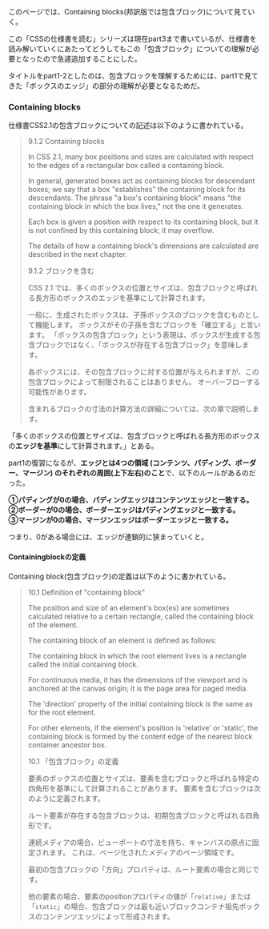 このページでは、Containing blocks(邦訳版では包含ブロック)について見ていく。

この「CSSの仕様書を読む」シリーズは現在part3まで書いているが、仕様書を読み解いていくにあたってどうしてもこの「包含ブロック」についての理解が必要となったので急遽追加することにした。

タイトルをpart1-2としたのは、包含ブロックを理解するためには、part1で見てきた「ボックスのエッジ」の部分の理解が必要となるためだ。

### Containing blocks

仕様書CSS2.1の包含ブロックについての記述は以下のように書かれている。

>9.1.2 Containing blocks
>
>In CSS 2.1, many box positions and sizes are calculated with respect to the edges of a rectangular box called a containing block.
>
> In general, generated boxes act as containing blocks for descendant boxes; we say that a box "establishes" the containing block for its descendants. The phrase "a box's containing block" means "the containing block in which the box lives," not the one it generates.
>
>Each box is given a position with respect to its containing block, but it is not confined by this containing block; it may overflow.
>
>The details of how a containing block's dimensions are calculated are described in the next chapter. 
>
>9.1.2 ブロックを含む
>
>CSS 2.1 では、多くのボックスの位置とサイズは、包含ブロックと呼ばれる長方形のボックスのエッジを基準にして計算されます。
>
>一般に、生成されたボックスは、子孫ボックスのブロックを含むものとして機能します。 ボックスがその子孫を含むブロックを「確立する」と言います。 「ボックスの包含ブロック」という表現は、ボックスが生成する包含ブロックではなく、「ボックスが存在する包含ブロック」を意味します。
>
>各ボックスには、その包含ブロックに対する位置が与えられますが、この包含ブロックによって制限されることはありません。 オーバーフローする可能性があります。
>
>含まれるブロックの寸法の計算方法の詳細については、次の章で説明します。

「多くのボックスの位置とサイズは、包含ブロックと呼ばれる長方形のボックスの**エッジを基準**にして計算されます。」とある。

part1の復習になるが、**エッジとは4つの領域 (コンテンツ、パディング、ボーダー、マージン) のそれぞれの周囲(上下左右)のこと**で、以下のルールがあるのだった。

**①パディングが0の場合、パディングエッジはコンテンツエッジと一致する。**  
**②ボーダーが0の場合、ボーダーエッジはパディングエッジと一致する。**  
**③マージンが0の場合、マージンエッジはボーダーエッジと一致する。**

つまり、0がある場合には、エッジが連鎖的に狭まっていくと。

#### Containingblockの定義

Containing block(包含ブロック)の定義は以下のように書かれている。

>10.1 Definition of "containing block"
>
>The position and size of an element's box(es) are sometimes calculated relative to a certain rectangle, called the containing block of the element.
>
>The containing block of an element is defined as follows:
>
>The containing block in which the root element lives is a rectangle called the initial containing block.
>
>For continuous media, it has the dimensions of the viewport and is anchored at the canvas origin; it is the page area for paged media.
>
>The 'direction' property of the initial containing block is the same as for the root element.
>
>For other elements, if the element's position is 'relative' or 'static', the containing block is formed by the content edge of the nearest block container ancestor box.
>
>10.1 「包含ブロック」の定義
>
>要素のボックスの位置とサイズは、要素を含むブロックと呼ばれる特定の四角形を基準にして計算されることがあります。 要素を含むブロックは次のように定義されます。
>
>ルート要素が存在する包含ブロックは、初期包含ブロックと呼ばれる四角形です。
>
>連続メディアの場合、ビューポートの寸法を持ち、キャンバスの原点に固定されます。 これは、ページ化されたメディアのページ領域です。
>
>最初の包含ブロックの「方向」プロパティは、ルート要素の場合と同じです。
>
>他の要素の場合、要素のpositionプロパティの値が「`relative`」または「`static`」の場合、包含ブロックは最も近いブロックコンテナ祖先ボックスのコンテンツエッジによって形成されます。

